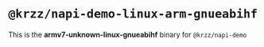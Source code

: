 # `@krzz/napi-demo-linux-arm-gnueabihf`

This is the **armv7-unknown-linux-gnueabihf** binary for `@krzz/napi-demo`
